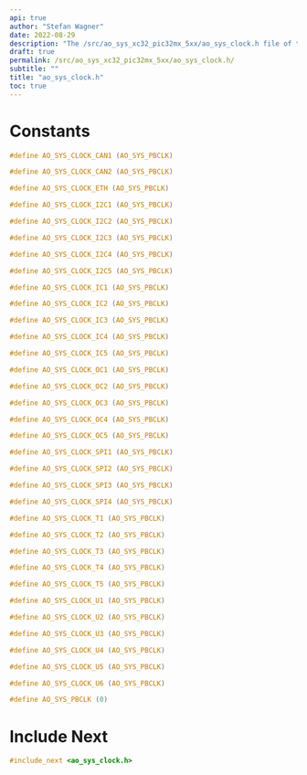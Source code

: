 ```yaml
---
api: true
author: "Stefan Wagner"
date: 2022-08-29
description: "The /src/ao_sys_xc32_pic32mx_5xx/ao_sys_clock.h file of the ao real-time operating system."
draft: true
permalink: /src/ao_sys_xc32_pic32mx_5xx/ao_sys_clock.h/
subtitle: ""
title: "ao_sys_clock.h"
toc: true
---
```


# Constants

```c
#define AO_SYS_CLOCK_CAN1 (AO_SYS_PBCLK)
```

```c
#define AO_SYS_CLOCK_CAN2 (AO_SYS_PBCLK)
```

```c
#define AO_SYS_CLOCK_ETH (AO_SYS_PBCLK)
```

```c
#define AO_SYS_CLOCK_I2C1 (AO_SYS_PBCLK)
```

```c
#define AO_SYS_CLOCK_I2C2 (AO_SYS_PBCLK)
```

```c
#define AO_SYS_CLOCK_I2C3 (AO_SYS_PBCLK)
```

```c
#define AO_SYS_CLOCK_I2C4 (AO_SYS_PBCLK)
```

```c
#define AO_SYS_CLOCK_I2C5 (AO_SYS_PBCLK)
```

```c
#define AO_SYS_CLOCK_IC1 (AO_SYS_PBCLK)
```

```c
#define AO_SYS_CLOCK_IC2 (AO_SYS_PBCLK)
```

```c
#define AO_SYS_CLOCK_IC3 (AO_SYS_PBCLK)
```

```c
#define AO_SYS_CLOCK_IC4 (AO_SYS_PBCLK)
```

```c
#define AO_SYS_CLOCK_IC5 (AO_SYS_PBCLK)
```

```c
#define AO_SYS_CLOCK_OC1 (AO_SYS_PBCLK)
```

```c
#define AO_SYS_CLOCK_OC2 (AO_SYS_PBCLK)
```

```c
#define AO_SYS_CLOCK_OC3 (AO_SYS_PBCLK)
```

```c
#define AO_SYS_CLOCK_OC4 (AO_SYS_PBCLK)
```

```c
#define AO_SYS_CLOCK_OC5 (AO_SYS_PBCLK)
```

```c
#define AO_SYS_CLOCK_SPI1 (AO_SYS_PBCLK)
```

```c
#define AO_SYS_CLOCK_SPI2 (AO_SYS_PBCLK)
```

```c
#define AO_SYS_CLOCK_SPI3 (AO_SYS_PBCLK)
```

```c
#define AO_SYS_CLOCK_SPI4 (AO_SYS_PBCLK)
```

```c
#define AO_SYS_CLOCK_T1 (AO_SYS_PBCLK)
```

```c
#define AO_SYS_CLOCK_T2 (AO_SYS_PBCLK)
```

```c
#define AO_SYS_CLOCK_T3 (AO_SYS_PBCLK)
```

```c
#define AO_SYS_CLOCK_T4 (AO_SYS_PBCLK)
```

```c
#define AO_SYS_CLOCK_T5 (AO_SYS_PBCLK)
```

```c
#define AO_SYS_CLOCK_U1 (AO_SYS_PBCLK)
```

```c
#define AO_SYS_CLOCK_U2 (AO_SYS_PBCLK)
```

```c
#define AO_SYS_CLOCK_U3 (AO_SYS_PBCLK)
```

```c
#define AO_SYS_CLOCK_U4 (AO_SYS_PBCLK)
```

```c
#define AO_SYS_CLOCK_U5 (AO_SYS_PBCLK)
```

```c
#define AO_SYS_CLOCK_U6 (AO_SYS_PBCLK)
```

```c
#define AO_SYS_PBCLK (0)
```

# Include Next

```c
#include_next <ao_sys_clock.h>
```

